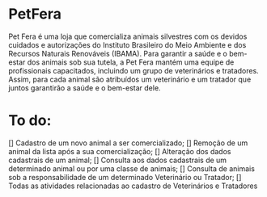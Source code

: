 # PetFera
Pet Fera é uma loja que comercializa animais silvestres com os devidos cuidados e autorizações do Instituto Brasileiro do Meio Ambiente e dos Recursos Naturais Renováveis (IBAMA). Para garantir a saúde e o bem-estar dos animais sob sua tutela, a Pet Fera mantém uma equipe de profissionais capacitados, incluindo um grupo de veterinários e tratadores. Assim, para cada animal são atribuídos um veterinário e um tratador que juntos garantirão a saúde e o bem-estar dele.

# To do:
[] Cadastro de um novo animal a ser comercializado;
[] Remoção de um animal da lista após a sua comercialização;
[] Alteração dos dados cadastrais de um animal;
[] Consulta aos dados cadastrais de um determinado animal ou por uma classe de animais;
[] Consulta de animais sob a responsabilidade de um determinado Veterinário ou Tratador;
[] Todas as atividades relacionadas ao cadastro de Veterinários e Tratadores
